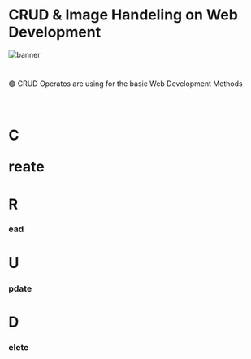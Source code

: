 # CRUD & Image Handeling on Web Development

![banner](https://socialify.git.ci/Randula98/CRUD-on-Web-Development/image?description=1&font=Source%20Code%20Pro&forks=1&language=1&name=1&owner=1&pattern=Floating%20Cogs&stargazers=1&theme=Dark)

# 

<p>🟢 CRUD Operatos are using for the basic Web Development Methods</p><br>

<h1>C<p>reate<p></h1>
<h1>R<h3>ead<h3></h1>
<h1>U<h3>pdate<h3></h1>
<h1>D<h3>elete<h3></h1>




<p></p><br>
<p></p><br>

